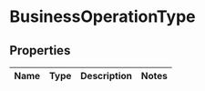 
# BusinessOperationType

## Properties
Name | Type | Description | Notes
------------ | ------------- | ------------- | -------------



